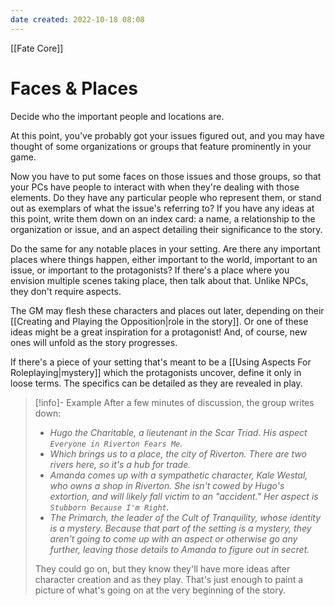 ```yaml
---
date created: 2022-10-18 08:08
---
```


[[Fate Core]]

# Faces & Places

Decide who the important people and locations are.

At this point, you've probably got your issues figured out, and you may have thought of some organizations or groups that feature prominently in your game.

Now you have to put some faces on those issues and those groups, so that your PCs have people to interact with when they're dealing with those elements. Do they have any particular people who represent them, or stand out as exemplars of what the issue's referring to? If you have any ideas at this point, write them down on an index card: a name, a relationship to the organization or issue, and an aspect detailing their significance to the story.

Do the same for any notable places in your setting. Are there any important places where things happen, either important to the world, important to an issue, or important to the protagonists? If there's a place where you envision multiple scenes taking place, then talk about that. Unlike NPCs, they don't require aspects.

The GM may flesh these characters and places out later, depending on their [[Creating and Playing the Opposition|role in the story]]. Or one of these ideas might be a great inspiration for a protagonist! And, of course, new ones will unfold as the story progresses.

If there's a piece of your setting that's meant to be a [[Using Aspects For Roleplaying|mystery]] which the protagonists uncover, define it only in loose terms. The specifics can be detailed as they are revealed in play.

> [!info]- Example
> After a few minutes of discussion, the group writes down:
>
> - _Hugo the Charitable, a lieutenant in the Scar Triad. His aspect `Everyone in Riverton Fears Me`._
> - _Which brings us to a place, the city of Riverton. There are two rivers here, so it's a hub for trade._
> - _Amanda comes up with a sympathetic character, Kale Westal, who owns a shop in Riverton. She isn't cowed by Hugo's extortion, and will likely fall victim to an "accident." Her aspect is `Stubborn Because I'm Right`._
> - _The Primarch, the leader of the Cult of Tranquility, whose identity is a mystery. Because that part of the setting is a mystery, they aren't going to come up with an aspect or otherwise go any further, leaving those details to Amanda to figure out in secret._
>
> They could go on, but they know they'll have more ideas after character creation and as they play. That's just enough to paint a picture of what's going on at the very beginning of the story.
